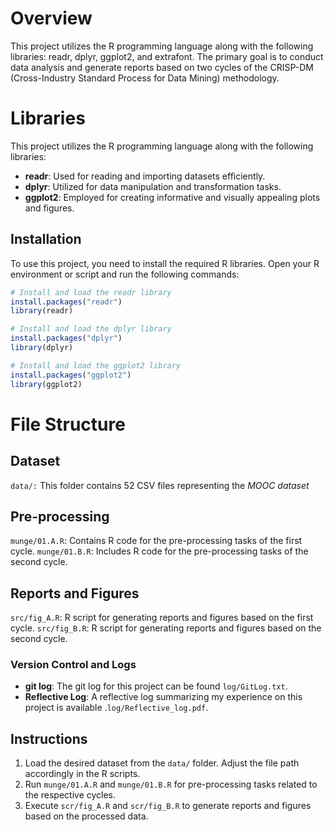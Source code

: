 
# Overview

This project utilizes the R programming language along with the following libraries: readr, dplyr, ggplot2, and extrafont. The primary goal is to conduct data analysis and generate reports based on two cycles of the CRISP-DM (Cross-Industry Standard Process for Data Mining) methodology.


# Libraries

This project utilizes the R programming language along with the following libraries:

- **readr**: Used for reading and importing datasets efficiently.
- **dplyr**: Utilized for data manipulation and transformation tasks.
- **ggplot2**: Employed for creating informative and visually appealing plots and figures.

## Installation

To use this project, you need to install the required R libraries. Open your R environment or script and run the following commands:

```R
# Install and load the readr library
install.packages("readr")
library(readr)

# Install and load the dplyr library
install.packages("dplyr")
library(dplyr)

# Install and load the ggplot2 library
install.packages("ggplot2")
library(ggplot2)


```

# File Structure

## Dataset

`data/:` This folder contains 52 CSV files representing the *MOOC dataset*

## Pre-processing

`munge/01.A.R`: Contains R code for the pre-processing tasks of the first cycle.
`munge/01.B.R`: Includes R code for the pre-processing tasks of the second cycle.

## Reports and Figures

`src/fig_A.R`: R script for generating reports and figures based on the first cycle.
`src/fig_B.R`: R script for generating reports and figures based on the second cycle.

### Version Control and Logs

- **git log**: The git log for this project can be found `log/GitLog.txt`.
- **Reflective Log**: A reflective log summarizing my experience on this project is available .`log/Reflective_log.pdf`.

## Instructions

1. Load the desired dataset from the `data/` folder. Adjust the file path accordingly in the R scripts.
2. Run `munge/01.A.R` and `munge/01.B.R` for pre-processing tasks related to the respective cycles.
3. Execute `scr/fig_A.R` and `scr/fig_B.R` to generate reports and figures based on the processed data.


